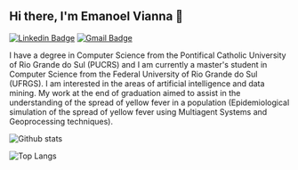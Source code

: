 ## Hi there, I'm Emanoel Vianna 👋
[![Linkedin Badge](https://img.shields.io/badge/-Add&nbsp;Me-blue?style=flat-square&logo=Linkedin&logoColor=white&link=https://www.linkedin.com/in/emanoelvianna/)](https://www.linkedin.com/in/lincolncosta/) [![Gmail Badge](https://img.shields.io/badge/-vianna.emanoel@gmail.com-c14438?style=flat-square&logo=Gmail&logoColor=white&link=mailto:vianna.emanoel@gmail.com)](mailto:vianna.emanoel@gmail.com)

I have a degree in Computer Science from the Pontifical Catholic University of Rio Grande do Sul (PUCRS) and I am currently a master's student in Computer Science from the Federal University of Rio Grande do Sul (UFRGS). I am interested in the areas of artificial intelligence and data mining. My work at the end of graduation aimed to assist in the understanding of the spread of yellow fever in a population (Epidemiological simulation of the spread of yellow fever using Multiagent Systems and Geoprocessing techniques).

![Github stats](https://github-readme-stats.vercel.app/api?username=emanoelvianna&hide=["prs","issues"])

<!--
**emanoelvianna/emanoelvianna** is a ✨ _special_ ✨ repository because its `README.md` (this file) appears on your GitHub profile.

Here are some ideas to get you started:

- 🔭 I’m currently working on ...
- 🌱 I’m currently learning ...
- 👯 I’m looking to collaborate on ...
- 🤔 I’m looking for help with ...
- 💬 Ask me about ...
- 📫 How to reach me: ...
- 😄 Pronouns: ...
- ⚡ Fun fact: ...
-->

![Top Langs](https://github-readme-stats.vercel.app/api/top-langs/?username=emanoelvianna&theme=buefy&layout=compact)
